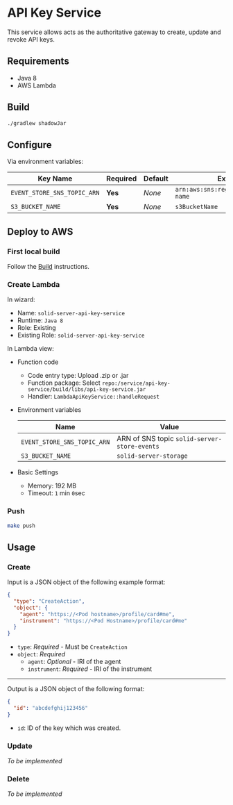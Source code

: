 # API Key Service
This service allows acts as the authoritative gateway to create, update and revoke API keys.

## Requirements
- Java 8
- AWS Lambda

## Build
```bash
./gradlew shadowJar
```

## Configure
Via environment variables:

| Key Name                    | Required | Default | Example                                |
|-----------------------------|----------|---------|----------------------------------------|
| `EVENT_STORE_SNS_TOPIC_ARN` | **Yes**  | *None*  | `arn:aws:sns:region:123456:topic-name` |
| `S3_BUCKET_NAME`            | **Yes**  | *None*  | `s3BucketName`                         |

## Deploy to AWS

### First local build

Follow the [Build](#build) instructions.

### Create Lambda

In wizard:

- Name: `solid-server-api-key-service`
- Runtime: `Java 8`
- Role: Existing
- Existing Role: `solid-server-api-key-service`

In Lambda view:

- Function code

  - Code entry type: Upload .zip or .jar
  - Function package: Select `repo:/service/api-key-service/build/libs/api-key-service.jar`
  - Handler: `LambdaApiKeyService::handleRequest`

- Environment variables

  | Name                        | Value                                        |
  | --------------------------- | -------------------------------------------- |
  | `EVENT_STORE_SNS_TOPIC_ARN` | ARN of SNS topic `solid-server-store-events` |
  | `S3_BUCKET_NAME`            | `solid-server-storage`                       |

- Basic Settings

  - Memory: 192 MB
  - Timeout: `1` min `0`sec

### Push

```bash
make push
```

## Usage
### Create
Input is a JSON object of the following example format:
```json
{
  "type": "CreateAction",
  "object": {
    "agent": "https://<Pod hostname>/profile/card#me",
    "instrument": "https://<Pod Hostname>/profile/card#me"
  }
}
```
- `type`: *Required* - Must be `CreateAction`
- `object`: *Required*
  - `agent`: *Optional* - IRI of the agent
  - `instrument`: *Required* - IRI of the instrument

---

Output is a JSON object of the following format:
```json
{
  "id": "abcdefghij123456"
}
```
- `id`: ID of the key which was created.

### Update
*To be implemented*

### Delete
*To be implemented*
